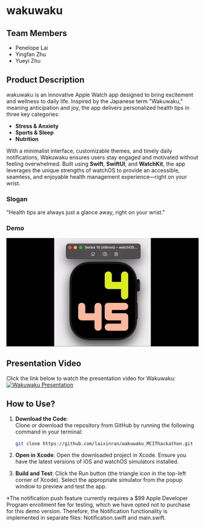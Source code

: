 # **wakuwaku**

## **Team Members**
- Penelope Lai  
- Yingfan Zhu  
- Yueyi Zhu  

## **Product Description**
wakuwaku is an innovative Apple Watch app designed to bring excitement and wellness to daily life. Inspired by the Japanese term "Wakuwaku," meaning anticipation and joy, the app delivers personalized health tips in three key categories:
- **Stress & Anxiety**
- **Sports & Sleep**
- **Nutrition**

With a minimalist interface, customizable themes, and timely daily notifications, Wakuwaku ensures users stay engaged and motivated without feeling overwhelmed. Built using **Swift**, **SwiftUI**, and **WatchKit**, the app leverages the unique strengths of watchOS to provide an accessible, seamless, and enjoyable health management experience—right on your wrist.

### **Slogan**
"Health tips are always just a glance away, right on your wrist."

### **Demo**
![Wakuwaku Demo](https://raw.githubusercontent.com/laixinran/wakuwaku_MCIThackathon/main/wakuwaku-ezgif.com-video-to-gif-converter.gif)

## **Presentation Video**

Click the link below to watch the presentation video for Wakuwaku:  
[![Wakuwaku Presentation](https://img.youtube.com/vi/Wph9R4Zh1Kc/0.jpg)](https://youtu.be/Wph9R4Zh1Kc)

## **How to Use?**

1. **Download the Code**:  
   Clone or download the repository from GitHub by running the following command in your terminal:  
   ```bash
   git clone https://github.com/laixinran/wakuwaku_MCIThackathon.git

2. **Open in Xcode**:
  Open the downloaded project in Xcode.
  Ensure you have the latest versions of iOS and watchOS simulators installed.

3. **Build and Test**:
  Click the Run button (the triangle icon in the top-left corner of Xcode). Select the appropriate simulator from the popup window to preview and test the app.

*The notification push feature currently requires a $99 Apple Developer Program enrollment fee for testing, which we have opted not to purchase for this demo version. Therefore, the Notification functionality is implemented in separate files: Notification.swift and main.swift.
